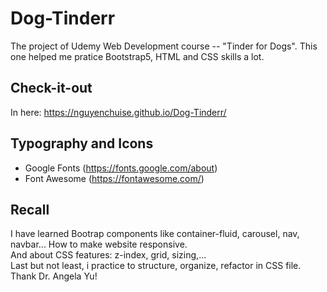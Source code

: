 # Dog-Tinderr
The project of Udemy Web Development course -- "Tinder for Dogs".
This one helped me pratice Bootstrap5, HTML and CSS skills a lot.

## Check-it-out
In here: https://nguyenchuise.github.io/Dog-Tinderr/

## Typography and Icons
- Google Fonts (https://fonts.google.com/about)
- Font Awesome (https://fontawesome.com/)

## Recall
I have learned Bootrap components like container-fluid, carousel, nav, navbar... How to make website responsive.  
And about CSS features: z-index, grid, sizing,...  
Last but not least, i practice to structure, organize, refactor in CSS file.  
Thank Dr. Angela Yu!  
